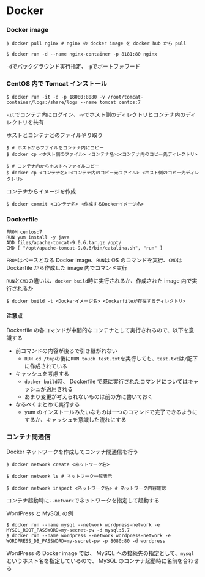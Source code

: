 # Docker

### Docker image

```
$ docker pull nginx # nginx の docker image を docker hub から pull

$ docker run -d --name nginx-container -p 8181:80 nginx
```

`-d`でバックグラウンド実行指定、`-p`でポートフォワード


### CentOS 内で Tomcat インストール

```
$ docker run -it -d -p 18080:8080 -v /root/tomcat-container/logs:/share/logs --name tomcat centos:7
```

`-it`でコンテナ内にログイン、`-v`でホスト側のディレクトリとコンテナ内のディレクトリを共有

ホストとコンテナとのファイルやり取り

```
$ # ホストからファイルをコンテナ内にコピー
$ docker cp <ホスト側のファイル> <コンテナ名>:<コンテナ内のコピー先ディレクトリ>

$ # コンテナ内からホストへファイルコピー
$ docker cp <コンテナ名>:<コンテナ内のコピー元ファイル> <ホスト側のコピー先ディレクトリ>
```

コンテナからイメージを作成

```
$ docker commit <コンテナ名> <作成するDockerイメージ名>
```


### Dockerfile

```
FROM centos:7
RUN yum install -y java
ADD files/apache-tomcat-9.0.6.tar.gz /opt/
CMD [ "/opt/apache-tomcat-9.0.6/bin/catalina.sh", "run" ]
```

`FROM`はベースとなる Docker image、`RUN`は OS のコマンドを実行、`CMD`は Dockerfile から作成した image 内でコマンド実行

`RUN`と`CMD`の違いは、`docker build`時に実行されるか、作成された image 内で実行されるか


```
$ docker build -t <Dockerイメージ名> <Dockerfileが存在するディレクトリ>
```

#### 注意点

Dockerfile の各コマンドが中間的なコンテナとして実行されるので、以下を意識する

- 前コマンドの内容が後ろで引き継がれない
  - `RUN cd /tmp`の後に`RUN touch test.txt`を実行しても、`test.txt`は`/`配下に作成されている
- キャッシュを考慮する
  - `docker build`時、 Dockerfile で既に実行されたコマンドについてはキャッシュが適用される
  - あまり変更が考えられないものは前の方に書いておく
- なるべくまとめて実行する
  - yum のインストールみたいなものは一つのコマンドで完了できるようにするか、キャッシュを意識した流れにする


### コンテナ間通信

Docker ネットワークを作成してコンテナ間通信を行う

```
$ docker network create <ネットワーク名>

$ docker network ls # ネットワーク一覧表示

$ docker network inspect <ネットワーク名> # ネットワーク内容確認
```

コンテナ起動時に`--network`でネットワークを指定して起動する

WordPress と MySQL の例

```
$ docker run --name mysql --network wordpress-network -e MYSQL_ROOT_PASSWORD=my-secret-pw -d mysql:5.7
$ docker run --name wordpress --network wordpress-network -e WORDPRESS_DB_PASSWORD=my-secret-pw -p 8080:80 -d wordpress
```

WordPress の Docker image では、 MySQL への接続先の指定として、`mysql`というホスト名を指定しているので、 MySQL のコンテナ起動時に名前を合わせる
